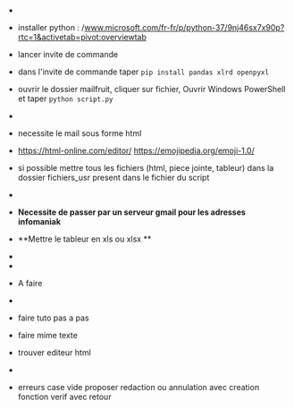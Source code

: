 *
* installer python : /www.microsoft.com/fr-fr/p/python-37/9nj46sx7x90p?rtc=1&activetab=pivot:overviewtab
* lancer invite de commande
* dans l'invite de commande taper ` pip install pandas xlrd openpyxl `
* ouvrir le dossier mailfruit, cliquer sur fichier, Ouvrir Windows PowerShell et taper ` python script.py `
*
* necessite le mail sous forme html
* https://html-online.com/editor/ https://emojipedia.org/emoji-1.0/
* si possible mettre tous les fichiers (html, piece jointe, tableur) dans la dossier fichiers_usr present dans le fichier du script
* 
* **Necessite de passer par un serveur gmail pour les adresses infomaniak**
* **Mettre le tableur en xls ou xlsx **
*
*


* A faire
*
* faire tuto pas a pas
* faire mime texte
* trouver editeur html
*
* erreurs case vide proposer redaction ou annulation avec creation fonction verif avec retour


